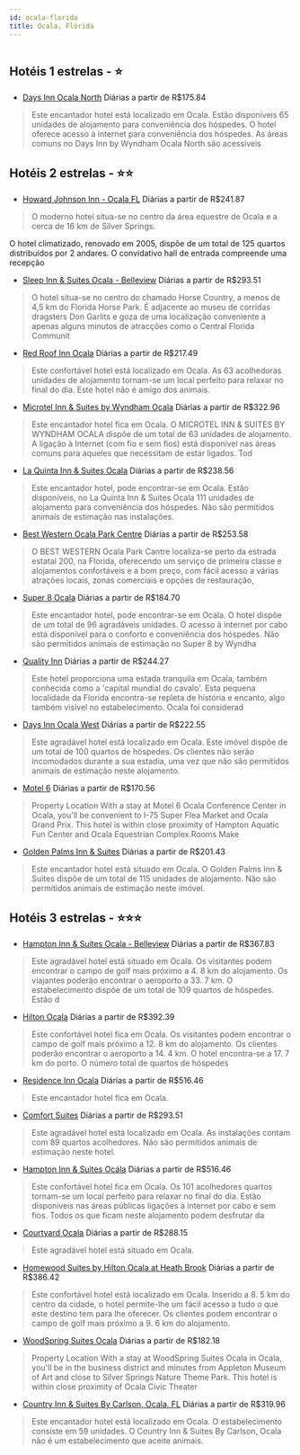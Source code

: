 ```yaml
---
id: ocala-florida
title: Ocala, Flórida
---
```


<center><img src="http://photos.hotelbeds.com/giata/13/130875/130875a_hb_a_002.jpg" alt="" /></center>


## Hotéis 1 estrelas - ⭐️

-    [Days Inn Ocala North](https://www.hurb.com/hoteis/ocala/days-inn-ocala-north-JNP-JP081096?cmp=18055) Diárias a partir de R$175.84
   > Este encantador hotel está localizado em Ocala. Estão disponíveis 65 unidades de alojamento para conveniência dos hóspedes. O hotel oferece acesso à internet para conveniência dos hóspedes. As áreas comuns no Days Inn by Wyndham Ocala North são acessíveis

## Hotéis 2 estrelas - ⭐️⭐️

-    [Howard Johnson Inn - Ocala FL](https://www.hurb.com/hoteis/ocala/howard-johnson-inn-ocala-fl-JNP-JP849254?cmp=18055) Diárias a partir de R$241.87
   > O moderno hotel situa-se no centro da área equestre de Ocala e a cerca de 16 km de Silver Springs.

O hotel climatizado, renovado em 2005, dispõe de um total de 125 quartos distribuídos por 2 andares. O convidativo hall de entrada compreende uma recepção 
-    [Sleep Inn & Suites Ocala - Belleview](https://www.hurb.com/hoteis/ocala/sleep-inn-suites-ocala-belleview-JNP-JP041770?cmp=18055) Diárias a partir de R$293.51
   > O hotel situa-se no centro do chamado Horse Country, a menos de 4,5 km do Florida Horse Park. É adjacente ao museu de corridas dragsters Don Garlits e goza de uma localização conveniente a apenas alguns minutos de atracções como o Central Florida Communit
-    [Red Roof Inn Ocala](https://www.hurb.com/hoteis/ocala/red-roof-inn-ocala-JNP-JP117230?cmp=18055) Diárias a partir de R$217.49
   > Este confortável hotel está localizado em Ocala. As 63 acolhedoras unidades de alojamento tornam-se um local perfeito para relaxar no final do dia. Este hotel não é amigo dos animais. 
-    [Microtel Inn & Suites by Wyndham Ocala](https://www.hurb.com/hoteis/ocala/microtel-inn-suites-by-wyndham-ocala-JNP-JP249886?cmp=18055) Diárias a partir de R$322.96
   > Este encantador hotel fica em Ocala. O MICROTEL INN &amp; SUITES BY WYNDHAM OCALA dispõe de um total de 63 unidades de alojamento. A ligação à Internet (com fio e sem fios) está disponível nas áreas comuns para aqueles que necessitam de estar ligados. Tod
-    [La Quinta Inn & Suites Ocala](https://www.hurb.com/hoteis/ocala/la-quinta-inn-suites-ocala-JNP-JP041776?cmp=18055) Diárias a partir de R$238.56
   > Este encantador hotel, pode encontrar-se em Ocala. Estão disponíveis, no La Quinta Inn &amp; Suites Ocala 111 unidades de alojamento para conveniência dos hóspedes. Não são permitidos animais de estimação nas instalações. 
-    [Best Western Ocala Park Centre](https://www.hurb.com/hoteis/ocala/best-western-ocala-park-centre-JNP-JP058028?cmp=18055) Diárias a partir de R$253.58
   > O BEST WESTERN Ocala Park Cantre localiza-se perto da estrada estatal 200, na Florida, oferecendo um serviço de primeira classe e alojamentos confortáveis e a bom preço, com fácil acesso a várias atrações locais, zonas comerciais e opções de restauração, 
-    [Super 8 Ocala](https://www.hurb.com/hoteis/ocala/super-8-ocala-JNP-JP081104?cmp=18055) Diárias a partir de R$184.70
   > Este encantador hotel, pode encontrar-se em Ocala. O hotel dispõe de um total de 96 agradáveis unidades. O acesso à internet por cabo está disponível para o conforto e conveniência dos hóspedes. Não são permitidos animais de estimação no Super 8 by Wyndha
-    [Quality Inn](https://www.hurb.com/hoteis/ocala/quality-inn-JNP-JP751404?cmp=18055) Diárias a partir de R$244.27
   > Este hotel proporciona uma estada tranquila em Ocala, também conhecida como a &apos;capital mundial do cavalo&apos;. Esta pequena localidade da Florida encontra-se repleta de história e encanto, algo também visível no estabelecimento. Ocala foi considerad
-    [Days Inn Ocala West](https://www.hurb.com/hoteis/ocala/days-inn-ocala-west-JNP-JP981183?cmp=18055) Diárias a partir de R$222.55
   > Este agradável hotel está localizado em Ocala. Este imóvel dispõe de um total de 100 quartos de hóspedes. Os clientes não serão incomodados durante a sua estadia, uma vez que não são permitidos animais de estimação neste alojamento. 
-    [Motel 6](https://www.hurb.com/hoteis/ocala/motel-6-JNP-JP048727?cmp=18055) Diárias a partir de R$170.56
   > Property Location With a stay at Motel 6 Ocala Conference Center in Ocala, you&apos;ll be convenient to I-75 Super Flea Market and Ocala Grand Prix. This hotel is within close proximity of Hampton Aquatic Fun Center and Ocala Equestrian Complex.Rooms Make
-    [Golden Palms Inn & Suites](https://www.hurb.com/hoteis/ocala/golden-palms-inn-suites-JNP-JP422374?cmp=18055) Diárias a partir de R$201.43
   > Este encantador hotel está situado em Ocala. O Golden Palms Inn &amp; Suites dispõe de um total de 115 unidades de alojamento. Não são permitidos animais de estimação neste imóvel. 

## Hotéis 3 estrelas - ⭐️⭐️⭐️

-    [Hampton Inn & Suites Ocala - Belleview](https://www.hurb.com/hoteis/ocala/hampton-inn-suites-ocala-belleview-JNP-JP041773?cmp=18055) Diárias a partir de R$367.83
   > Este agradável hotel está situado em Ocala. Os visitantes podem encontrar o campo de golf mais próximo a 4. 8 km do alojamento. Os viajantes poderão encontrar o aeroporto a 33. 7 km. O estabelecimento dispõe de um total de 109 quartos de hóspedes. Estão d
-    [Hilton Ocala](https://www.hurb.com/hoteis/ocala/hilton-ocala-JNP-JP041774?cmp=18055) Diárias a partir de R$392.39
   > Este confortável hotel fica em Ocala. Os visitantes podem encontrar o campo de golf mais próximo a 12. 8 km do alojamento. Os clientes poderão encontrar o aeroporto a 14. 4 km. O hotel encontra-se a 17. 7 km do porto. O número total de quartos de hóspedes
-    [Residence Inn Ocala](https://www.hurb.com/hoteis/ocala/residence-inn-ocala-JNP-JP081103?cmp=18055) Diárias a partir de R$516.46
   > Este encantador hotel fica em Ocala. 
-    [Comfort Suites](https://www.hurb.com/hoteis/ocala/comfort-suites-JNP-JP220079?cmp=18055) Diárias a partir de R$293.51
   > Este agradável hotel está localizado em Ocala. As instalações contam com 89 quartos acolhedores. Não são permitidos animais de estimação neste hotel. 
-    [Hampton Inn & Suites Ocala](https://www.hurb.com/hoteis/ocala/hampton-inn-suites-ocala-JNP-JP041772?cmp=18055) Diárias a partir de R$516.46
   > Este confortável hotel fica em Ocala. Os 101 acolhedores quartos tornam-se um local perfeito para relaxar no final do dia. Estão disponíveis nas áreas públicas ligações à internet por cabo e sem fios. Todos os que ficam neste alojamento podem desfrutar da
-    [Courtyard Ocala](https://www.hurb.com/hoteis/ocala/courtyard-ocala-JNP-JP081095?cmp=18055) Diárias a partir de R$288.15
   > Este agradável hotel está situado em Ocala. 
-    [Homewood Suites by Hilton Ocala at Heath Brook](https://www.hurb.com/hoteis/ocala/homewood-suites-by-hilton-ocala-at-heath-brook-JNP-JP041775?cmp=18055) Diárias a partir de R$386.42
   > Este confortável hotel está localizado em Ocala. Inserido a 8. 5 km do centro da cidade, o hotel permite-lhe um fácil acesso a tudo o que este destino tem para lhe oferecer. Os clientes podem encontrar o campo de golf mais próximo a 9. 6 km do alojamento.
-    [WoodSpring Suites Ocala](https://www.hurb.com/hoteis/ocala/woodspring-suites-ocala-JNP-JP687398?cmp=18055) Diárias a partir de R$182.18
   > Property Location With a stay at WoodSpring Suites Ocala in Ocala, you&apos;ll be in the business district and minutes from Appleton Museum of Art and close to Silver Springs Nature Theme Park.  This hotel is within close proximity of Ocala Civic Theater 
-    [Country Inn & Suites By Carlson, Ocala, FL](https://www.hurb.com/hoteis/ocala/country-inn-suites-by-carlson-ocala-fl-JNP-JP421427?cmp=18055) Diárias a partir de R$319.96
   > Este encantador hotel está localizado em Ocala. O estabelecimento consiste em 59 unidades. O Country Inn &amp; Suites By Carlson, Ocala não é um estabelecimento que aceite animais. 
